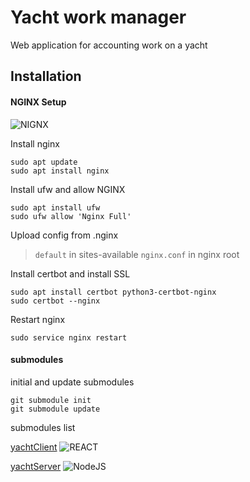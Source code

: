 # Yacht work manager

Web application for accounting work on a yacht

## Installation
#### NGINX Setup
![NIGNX](https://img.shields.io/badge/Nginx-009639?logo=nginx&logoColor=white&style=for-the-badge)

Install nginx

```
sudo apt update
sudo apt install nginx
```
Install ufw and allow NGINX

```
sudo apt install ufw
sudo ufw allow 'Nginx Full'
```

Upload config from .nginx
> `default` in sites-available
> `nginx.conf` in nginx root

Install certbot and install SSL
```
sudo apt install certbot python3-certbot-nginx
sudo certbot --nginx
```
Restart nginx
```
sudo service nginx restart
```
#### submodules
initial and update submodules
```
git submodule init
git submodule update
```
submodules list

[yachtClient](https://github.com/sopel1996/yachtClient)   ![REACT](https://shields.io/badge/react-black?logo=react&style=for-the-badge&height=30)

[yachtServer](https://github.com/sopel1996/yachtServer) ![NodeJS](https://img.shields.io/badge/Node.js-339933?logo=Node.js&logoColor=white&height=30)
